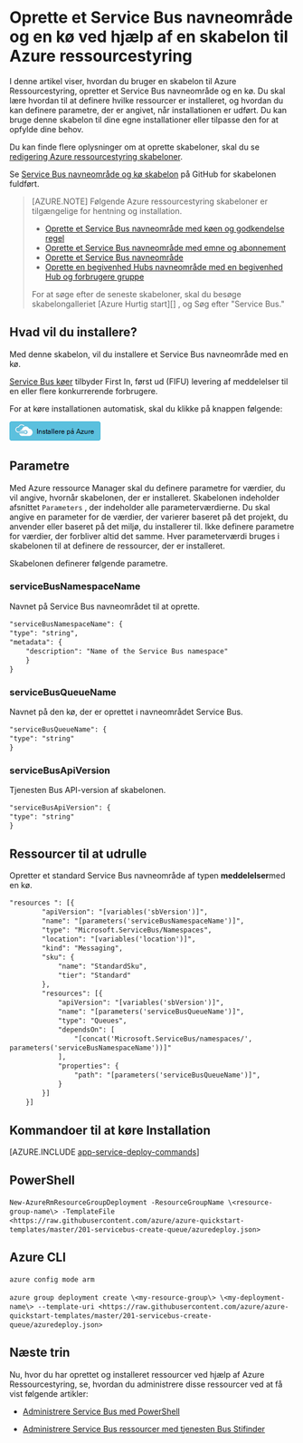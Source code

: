 <properties
    pageTitle="Oprette et Service Bus navneområde med kø ved hjælp af en skabelon til Azure ressourcestyring | Microsoft Azure"
    description="Oprette et Service Bus navneområde og en kø ved hjælp af Azure ressourcestyring skabelon"
    services="service-bus"
    documentationCenter=".net"
    authors="sethmanheim"
    manager="timlt"
    editor=""/>

<tags
    ms.service="service-bus"
    ms.devlang="tbd"
    ms.topic="article"
    ms.tgt_pltfrm="dotnet"
    ms.workload="na"
    ms.date="10/14/2016"
    ms.author="sethm;shvija"/>

# <a name="create-a-service-bus-namespace-and-a-queue-using-an-azure-resource-manager-template"></a>Oprette et Service Bus navneområde og en kø ved hjælp af en skabelon til Azure ressourcestyring

I denne artikel viser, hvordan du bruger en skabelon til Azure Ressourcestyring, opretter et Service Bus navneområde og en kø. Du skal lære hvordan til at definere hvilke ressourcer er installeret, og hvordan du kan definere parametre, der er angivet, når installationen er udført. Du kan bruge denne skabelon til dine egne installationer eller tilpasse den for at opfylde dine behov.

Du kan finde flere oplysninger om at oprette skabeloner, skal du se [redigering Azure ressourcestyring skabeloner][].

Se [Service Bus navneområde og kø skabelon][] på GitHub for skabelonen fuldført.

>[AZURE.NOTE] Følgende Azure ressourcestyring skabeloner er tilgængelige for hentning og installation.
>
>-    [Oprette et Service Bus navneområde med køen og godkendelse regel](service-bus-resource-manager-namespace-auth-rule.md)
>-    [Oprette et Service Bus navneområde med emne og abonnement](service-bus-resource-manager-namespace-topic.md)
>-    [Oprette et Service Bus navneområde](service-bus-resource-manager-namespace.md)
>-    [Oprette en begivenhed Hubs navneområde med en begivenhed Hub og forbrugere gruppe](../event-hubs/event-hubs-resource-manager-namespace-event-hub.md)
>
>For at søge efter de seneste skabeloner, skal du besøge skabelongalleriet [Azure Hurtig start][] , og Søg efter "Service Bus."

## <a name="what-will-you-deploy"></a>Hvad vil du installere?

Med denne skabelon, vil du installere et Service Bus navneområde med en kø.

[Service Bus køer](service-bus-queues-topics-subscriptions.md#queues) tilbyder First In, først ud (FIFU) levering af meddelelser til en eller flere konkurrerende forbrugere.

For at køre installationen automatisk, skal du klikke på knappen følgende:

[![Installere på Azure](./media/service-bus-resource-manager-namespace-queue/deploybutton.png)](https://portal.azure.com/#create/Microsoft.Template/uri/https%3A%2F%2Fraw.githubusercontent.com%2FAzure%2Fazure-quickstart-templates%2Fmaster%2F201-servicebus-create-queue%2Fazuredeploy.json)

## <a name="parameters"></a>Parametre

Med Azure ressource Manager skal du definere parametre for værdier, du vil angive, hvornår skabelonen, der er installeret. Skabelonen indeholder afsnittet `Parameters` , der indeholder alle parameterværdierne. Du skal angive en parameter for de værdier, der varierer baseret på det projekt, du anvender eller baseret på det miljø, du installerer til. Ikke definere parametre for værdier, der forbliver altid det samme. Hver parameterværdi bruges i skabelonen til at definere de ressourcer, der er installeret.

Skabelonen definerer følgende parametre.

### <a name="servicebusnamespacename"></a>serviceBusNamespaceName

Navnet på Service Bus navneområdet til at oprette.

```
"serviceBusNamespaceName": {
"type": "string",
"metadata": { 
    "description": "Name of the Service Bus namespace" 
    }
}
```

### <a name="servicebusqueuename"></a>serviceBusQueueName

Navnet på den kø, der er oprettet i navneområdet Service Bus.

```
"serviceBusQueueName": {
"type": "string"
}
```

### <a name="servicebusapiversion"></a>serviceBusApiVersion

Tjenesten Bus API-version af skabelonen.

```
"serviceBusApiVersion": {
"type": "string"
}
```

## <a name="resources-to-deploy"></a>Ressourcer til at udrulle

Opretter et standard Service Bus navneområde af typen **meddelelser**med en kø.

```
"resources ": [{
        "apiVersion": "[variables('sbVersion')]",
        "name": "[parameters('serviceBusNamespaceName')]",
        "type": "Microsoft.ServiceBus/Namespaces",
        "location": "[variables('location')]",
        "kind": "Messaging",
        "sku": {
            "name": "StandardSku",
            "tier": "Standard"
        },
        "resources": [{
            "apiVersion": "[variables('sbVersion')]",
            "name": "[parameters('serviceBusQueueName')]",
            "type": "Queues",
            "dependsOn": [
                "[concat('Microsoft.ServiceBus/namespaces/', parameters('serviceBusNamespaceName'))]"
            ],
            "properties": {
                "path": "[parameters('serviceBusQueueName')]",
            }
        }]
    }]
```

## <a name="commands-to-run-deployment"></a>Kommandoer til at køre Installation

[AZURE.INCLUDE [app-service-deploy-commands](../../includes/app-service-deploy-commands.md)]

## <a name="powershell"></a>PowerShell

```
New-AzureRmResourceGroupDeployment -ResourceGroupName \<resource-group-name\> -TemplateFile <https://raw.githubusercontent.com/azure/azure-quickstart-templates/master/201-servicebus-create-queue/azuredeploy.json>
```

## <a name="azure-cli"></a>Azure CLI

```
azure config mode arm

azure group deployment create \<my-resource-group\> \<my-deployment-name\> --template-uri <https://raw.githubusercontent.com/azure/azure-quickstart-templates/master/201-servicebus-create-queue/azuredeploy.json>
```

## <a name="next-steps"></a>Næste trin

Nu, hvor du har oprettet og installeret ressourcer ved hjælp af Azure Ressourcestyring, se, hvordan du administrere disse ressourcer ved at få vist følgende artikler:

- [Administrere Service Bus med PowerShell](service-bus-powershell-how-to-provision.md)
- [Administrere Service Bus ressourcer med tjenesten Bus Stifinder](https://code.msdn.microsoft.com/Service-Bus-Explorer-f2abca5a)


  [Redigering Azure ressourcestyring skabeloner]: ../resource-group-authoring-templates.md
  [Service Bus navneområde og kø skabelon]: https://github.com/Azure/azure-quickstart-templates/blob/master/201-servicebus-create-queue/
  [Azure Hurtig start skabeloner]: https://azure.microsoft.com/documentation/templates/?term=service+bus
  [Learn more about Service Bus queues]: service-bus-queues-topics-subscriptions.md
  [Using Azure PowerShell with Azure Resource Manager]: ../powershell-azure-resource-manager.md
  [Using the Azure CLI for Mac, Linux, and Windows with Azure Resource Management]: ../xplat-cli-azure-resource-manager.md
